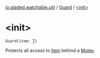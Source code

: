 [io.gladed.watchable.util](../index.md) / [Guard](index.md) / [&lt;init&gt;](./-init-.md)

# &lt;init&gt;

`Guard(item: `[`T`](index.md#T)`)`

Protects all access to [item](#) behind a [Mutex](#).

